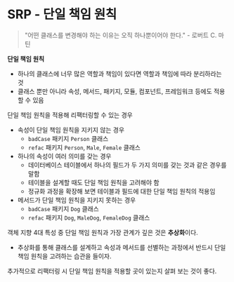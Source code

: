 # SRP - 단일 책임 원칙

> "어떤 클래스를 변경해야 하는 이유는 오직 하나뿐이어야 한다." - 로버트 C. 마틴


**단일 책임 원칙**
- 하나의 클래스에 너무 많은 역할과 책임이 있다면 역할과 책임에 따라 분리하라는 것
- 클래스 뿐만 아니라 속성, 메서드, 패키지, 모듈, 컴포넌트, 프레임워크 등에도 적용할 수 있음

단일 책임 원칙을 적용해 리팩터링할 수 있는 경우
- 속성이 단일 책임 원칙을 지키지 않는 경우
  - `badCase` 패키지 `Person` 클래스
  - `refac` 패키지 `Person`, `Male`, `Female` 클래스
- 하나의 속성이 여러 의미를 갖는 경우
  - 데이터베이스 테이블에서 하나의 필드가 두 가지 의미를 갖는 것과 같은 경우를 말함
  - 테이블을 설계할 때도 단일 책임 원칙을 고려해야 함
  - 정규화 과정을 확장해 보면 테이블과 필드에 대한 단일 책임 원칙의 적용임
- 메서드가 단일 책임 원칙을 지키지 못하는 경우
  - `badCase` 패키지 `Dog` 클래스
  - `refac` 패키지 `Dog`, `MaleDog`, `FemaleDog` 클래스

객체 지향 4대 특성 중 단일 책임 원칙과 가장 관계가 깊은 것은 **추상화**이다.
- 추상화를 통해 클래스를 설계하고 속성과 메서드를 선별하는 과정에서 반드시 단일 책임 원칙을 고려하는 습관을 들이자.

추가적으로 리팩터링 시 단일 책임 원칙을 적용할 곳이 있는지 살펴 보는 것이 좋다.